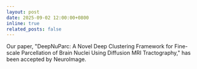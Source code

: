 ```yaml
---
layout: post
date: 2025-09-02 12:00:00+0800
inline: true
related_posts: false
---
```


Our paper, "DeepNuParc: A Novel Deep Clustering Framework for Fine-scale Parcellation of Brain Nuclei Using Diffusion MRI Tractography," has been accepted by NeuroImage.
